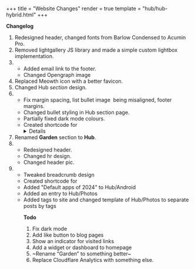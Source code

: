 +++
title = "Website Changes"
render = true
template = "hub/hub-hybrid.html"
+++

**Changelog**

1. Redesigned header, changed fonts from Barlow Condensed to Acumin Pro.
2. Removed lightgallery JS library and made a simple custom lightbox implementation.
3. - Added email link to the footer.
   - Changed Opengraph image
4. Replaced Meowth icon with a better favicon.
5. Changed Hub _section_ design.
6. - Fix margin spacing, list bullet image  being misaligned, footer margins. 
   - Changed bullet styling in Hub section page. 
   - Partially fixed dark mode colours.
   - Created shortcode for <details>
7. Renamed **Garden** section to **Hub**.  
8. - Redesigned header.
   - Changed hr design.
   - Changed header pic.
9. - Tweaked breadcrumb design
   - Created shortcode for <table>
   - Added "Default apps of 2024" to Hub/Android
   - Added an entry to Hub/Photos
   - Added tags to site and changed template of Hub/Photos to separate posts by tags

**Todo**

1. Fix dark mode
2. Add like button to blog pages
3. Show an indicator for visited links
4. Add a widget or dashboard to homepage
5. ~Rename “Garden” to something better~ 
6. Replace Cloudflare Analytics with something else.